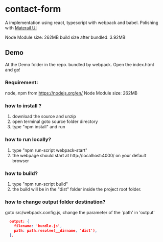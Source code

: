 # contact-form

A implementation using react, typescript with webpack and babel.
Polishing with [Materail UI](https://material-ui.com/)


Node Module size: 262MB
build size after bundled: 3.92MB



## Demo
At the Demo folder in the repo.
bundled by webpack.
Open the index.html and go!


### Requirement: 
node, npm from https://nodejs.org/en/
Node Module size: 262MB

### how to install ?
1) download the source and unzip
2) open terminal goto source folder directory
3) type "npm install" and run

### how to run locally?
1) type "npm run-script webpack-start"
2) the webpage should start at http://localhost:4000/ on your default browser

### how to build?
1) type "npm run-script build"
2) the build will be in the "dist" folder inside the project root folder.

### how to change output folder destination?
goto src/webpack.config.js, change the parameter of the 'path' in 'output'
```json
  output: {
    filename: 'bundle.js',
    path: path.resolve(__dirname, 'dist'),
  },
```

